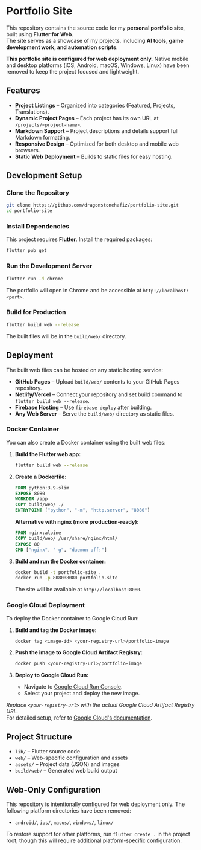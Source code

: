 # Portfolio Site

This repository contains the source code for my **personal portfolio site**, built using **Flutter for Web**.  
The site serves as a showcase of my projects, including **AI tools, game development work, and automation scripts**.

**This portfolio site is configured for web deployment only.** Native mobile and desktop platforms (iOS, Android, macOS, Windows, Linux) have been removed to keep the project focused and lightweight.

## Features
- **Project Listings** – Organized into categories (Featured, Projects, Translations).
- **Dynamic Project Pages** – Each project has its own URL at `/projects/<project-name>`.
- **Markdown Support** – Project descriptions and details support full Markdown formatting.
- **Responsive Design** – Optimized for both desktop and mobile web browsers.
- **Static Web Deployment** – Builds to static files for easy hosting.

## Development Setup

### **Clone the Repository**
```bash
git clone https://github.com/dragonstonehafiz/portfolio-site.git
cd portfolio-site
```

### **Install Dependencies**
This project requires **Flutter**. Install the required packages:
```bash
flutter pub get
```

### **Run the Development Server**
```bash
flutter run -d chrome
```
The portfolio will open in Chrome and be accessible at `http://localhost:<port>`.

### **Build for Production**
```bash
flutter build web --release
```
The built files will be in the `build/web/` directory.

## Deployment

The built web files can be hosted on any static hosting service:

- **GitHub Pages** – Upload `build/web/` contents to your GitHub Pages repository.
- **Netlify/Vercel** – Connect your repository and set build command to `flutter build web --release`.
- **Firebase Hosting** – Use `firebase deploy` after building.
- **Any Web Server** – Serve the `build/web/` directory as static files.

### **Docker Container**

You can also create a Docker container using the built web files:

1. **Build the Flutter web app:**
   ```bash
   flutter build web --release
   ```

2. **Create a Dockerfile**:
   ```dockerfile
   FROM python:3.9-slim
   EXPOSE 8080
   WORKDIR /app
   COPY build/web/ ./
   ENTRYPOINT ["python", "-m", "http.server", "8080"]
   ```

   **Alternative with nginx (more production-ready):**
   ```dockerfile
   FROM nginx:alpine
   COPY build/web/ /usr/share/nginx/html/
   EXPOSE 80
   CMD ["nginx", "-g", "daemon off;"]
   ```

3. **Build and run the Docker container:**
   ```bash
   docker build -t portfolio-site .
   docker run -p 8080:8080 portfolio-site
   ```
   
   The site will be available at `http://localhost:8080`.

### **Google Cloud Deployment**

To deploy the Docker container to Google Cloud Run:

1. **Build and tag the Docker image:**
   ```bash
   docker tag <image-id> <your-registry-url>/portfolio-image
   ```

2. **Push the image to Google Cloud Artifact Registry:**
   ```bash
   docker push <your-registry-url>/portfolio-image
   ```

3. **Deploy to Google Cloud Run:**
   - Navigate to [Google Cloud Run Console](https://console.cloud.google.com/run).
   - Select your project and deploy the new image.

*Replace `<your-registry-url>` with the actual Google Cloud Artifact Registry URL.*  
For detailed setup, refer to [Google Cloud's documentation](https://cloud.google.com/run/docs/deploying).

## Project Structure

- `lib/` – Flutter source code
- `web/` – Web-specific configuration and assets
- `assets/` – Project data (JSON) and images
- `build/web/` – Generated web build output

## Web-Only Configuration

This repository is intentionally configured for web deployment only. The following platform directories have been removed:
- `android/`, `ios/`, `macos/`, `windows/`, `linux/`

To restore support for other platforms, run `flutter create .` in the project root, though this will require additional platform-specific configuration.
